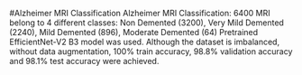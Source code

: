 #Alzheimer MRI Classification
Alzheimer MRI Classification: 6400 MRI belong to 4 different classes: Non Demented (3200), Very Mild Demented (2240), Mild Demented (896), Moderate Demented (64) 
Pretrained EfficientNet-V2 B3 model was used. Although the dataset is imbalanced, without data augmentation, 100% train accuracy, 98.8% validation accuracy and 98.1% test accuracy were achieved.  


